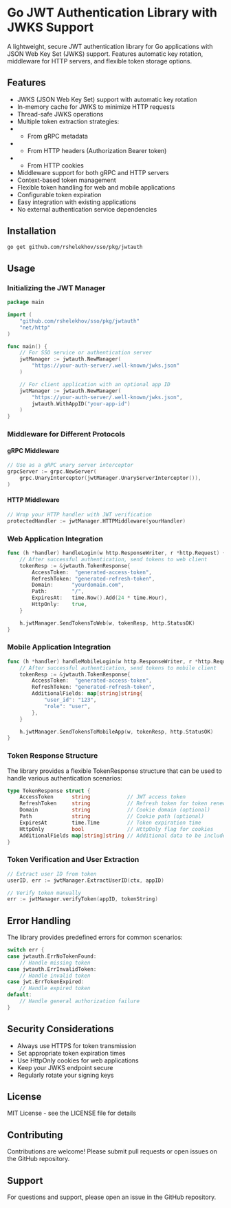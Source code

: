 # Go JWT Authentication Library with JWKS Support

A lightweight, secure JWT authentication library for Go applications with JSON Web Key Set (JWKS) support. Features automatic key rotation, middleware for HTTP servers, and flexible token storage options.

## Features

- JWKS (JSON Web Key Set) support with automatic key rotation
- In-memory cache for JWKS to minimize HTTP requests
- Thread-safe JWKS operations
- Multiple token extraction strategies:
- - From gRPC metadata
- - From HTTP headers (Authorization Bearer token)
- - From HTTP cookies
- Middleware support for both gRPC and HTTP servers
- Context-based token management
- Flexible token handling for web and mobile applications
- Configurable token expiration
- Easy integration with existing applications
- No external authentication service dependencies

## Installation

```bash
go get github.com/rshelekhov/sso/pkg/jwtauth
```

## Usage

### Initializing the JWT Manager

```go
package main

import (
    "github.com/rshelekhov/sso/pkg/jwtauth"
    "net/http"
)

func main() {
    // For SSO service or authentication server
    jwtManager := jwtauth.NewManager(
        "https://your-auth-server/.well-known/jwks.json"
    )

    // For client application with an optional app ID
    jwtManager := jwtauth.NewManager(
        "https://your-auth-server/.well-known/jwks.json",
        jwtauth.WithAppID("your-app-id")
    )
}
```

### Middleware for Different Protocols

#### gRPC Middleware

```go
// Use as a gRPC unary server interceptor
grpcServer := grpc.NewServer(
    grpc.UnaryInterceptor(jwtManager.UnaryServerInterceptor()),
)
```

#### HTTP Middleware

```go
// Wrap your HTTP handler with JWT verification
protectedHandler := jwtManager.HTTPMiddleware(yourHandler)
```

### Web Application Integration

```go
func (h *handler) handleLogin(w http.ResponseWriter, r *http.Request) {
    // After successful authentication, send tokens to web client
    tokenResp := &jwtauth.TokenResponse{
        AccessToken:  "generated-access-token",
        RefreshToken: "generated-refresh-token",
        Domain:      "yourdomain.com",
        Path:        "/",
        ExpiresAt:   time.Now().Add(24 * time.Hour),
        HttpOnly:    true,
    }

    h.jwtManager.SendTokensToWeb(w, tokenResp, http.StatusOK)
}
```

### Mobile Application Integration

```go
func (h *handler) handleMobileLogin(w http.ResponseWriter, r *http.Request) {
    // After successful authentication, send tokens to mobile client
    tokenResp := &jwtauth.TokenResponse{
        AccessToken:  "generated-access-token",
        RefreshToken: "generated-refresh-token",
        AdditionalFields: map[string]string{
            "user_id": "123",
            "role": "user",
        },
    }

    h.jwtManager.SendTokensToMobileApp(w, tokenResp, http.StatusOK)
}
```

### Token Response Structure

The library provides a flexible TokenResponse structure that can be used to handle various authentication scenarios:

```go
type TokenResponse struct {
    AccessToken      string            // JWT access token
    RefreshToken     string            // Refresh token for token renewal
    Domain           string            // Cookie domain (optional)
    Path             string            // Cookie path (optional)
    ExpiresAt        time.Time         // Token expiration time
    HttpOnly         bool              // HttpOnly flag for cookies
    AdditionalFields map[string]string // Additional data to be included in response
}
```

### Token Verification and User Extraction

```go
// Extract user ID from token
userID, err := jwtManager.ExtractUserID(ctx, appID)

// Verify token manually
err := jwtManager.verifyToken(appID, tokenString)
```

## Error Handling

The library provides predefined errors for common scenarios:

```go
switch err {
case jwtauth.ErrNoTokenFound:
    // Handle missing token
case jwtauth.ErrInvalidToken:
    // Handle invalid token
case jwt.ErrTokenExpired:
    // Handle expired token
default:
    // Handle general authorization failure
}
```

## Security Considerations

- Always use HTTPS for token transmission
- Set appropriate token expiration times
- Use HttpOnly cookies for web applications
- Keep your JWKS endpoint secure
- Regularly rotate your signing keys

## License

MIT License - see the LICENSE file for details

## Contributing

Contributions are welcome! Please submit pull requests or open issues on the GitHub repository.

## Support

For questions and support, please open an issue in the GitHub repository.
